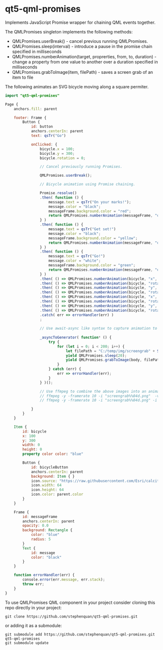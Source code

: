 # qt5-qml-promises

Implements JavaScript Promise wrapper for chaining QML events together.

The QMLPromises singleton implements the following methods:

 - QMLPromises.userBreak() - cancel previous running QMLPromises.
 - QMLPromises.sleep(interval) - introduce a pause in the promise chain specified in milliseconds
 - QMLPromises.numberAnimation(target, proprerties, from, to, duration) - change a property from one value to another over a duration specified in milliseconds
 - QMLPromises.grabToImage(item, filePath) - saves a screen grab of an item to file

The following animates an SVG bicycle moving along a square permiter.

```qml
import "qt5-qml-promises"

Page {
    anchors.fill: parent

    footer: Frame {
        Button {
            id: button
            anchors.centerIn: parent
            text: qsTr("Go")

            onClicked: {
                bicycle.x = 100;
                bicycle.y = 300;
                bicycle.rotation = 0;

                // Cancel previously running Promises.

                QMLPromises.userBreak();

                // Bicycle animation using Promise chaining.

                Promise.resolve()
                .then( function () {
                    message.text = qsTr("On your marks!");
                    message.color = "black";
                    messageFrame.background.color = "red";
                    return QMLPromises.numberAnimation(messageFrame, "opacity", 1.0, 0.0, 1000);
                } )
                .then( function () {
                    message.text = qsTr("Get set!")
                    message.color = "black";
                    messageFrame.background.color = "yellow";
                    return QMLPromises.numberAnimation(messageFrame, "opacity", 1.0, 0.0, 1000);
                } )
                .then( function () {
                    message.text = qsTr("Go!")
                    message.color = "white";
                    messageFrame.background.color = "green";
                    return QMLPromises.numberAnimation(messageFrame, "opacity", 1.0, 0.0, 1000);
                } )
                .then( () => QMLPromises.numberAnimation(bicycle, "x", 100, 300, 1000) )
                .then( () => QMLPromises.numberAnimation(bicycle, "rotation", 0, -90, 500) )
                .then( () => QMLPromises.numberAnimation(bicycle, "y", 300, 100, 1000) )
                .then( () => QMLPromises.numberAnimation(bicycle, "rotation", -90, -180, 500) )
                .then( () => QMLPromises.numberAnimation(bicycle, "x", 300, 100, 1000) )
                .then( () => QMLPromises.numberAnimation(bicycle, "rotation", 180, 90, 500) )
                .then( () => QMLPromises.numberAnimation(bicycle, "y", 100, 300, 1000) )
                .then( () => QMLPromises.numberAnimation(bicycle, "rotation", 90, 0, 500) )
                .catch( err => errorHandler(err) )
                ;
                
                // Use await-async like syntax to capture animation to disk.
                
                _asyncToGenerator( function* () {
                    try {
                        for (let i = 0; i < 200; i++) {
                            let filePath = "C:/temp/img/screengrab" + String(i).padStart(4, '0') + ".png";
                            yield QMLPromises.sleep(20);
                            yield QMLPromises.grabToImage(body, filePath);
                        }
                    } catch (err) {
                        err => errorHandler(err);
                    }
                } )();

                // Use ffmpeg to combine the above images into an animated gif
                // ffmpeg -y -framerate 10 -i "screengrab%%04d.png"  -vf fps=10,palettegen pal.png
                // ffmpeg -y -framerate 10 -i "screengrab%%04d.png" -i pal.png -lavfi "fps=10 [x]; [x][1:v] paletteuse" out.gif

            }
        }
    }

    Item {
        id: bicycle
        x: 100
        y: 300
        width: 0
        height: 0
        property color color: "blue"

        Button {
            id: bicycleButton
            anchors.centerIn: parent
            background: Item { }
            icon.source: "https://raw.githubusercontent.com/Esri/calcite-ui-icons/master/icons/biking-32.svg"
            icon.width: 64
            icon.height: 64
            icon.color: parent.color
        }
    }

    Frame {
        id: messageFrame
        anchors.centerIn: parent
        opacity: 0.0
        background: Rectangle {
            color: "blue"
            radius: 5
        }
        Text {
            id: message
            color: "black"
        }
    }

    function errorHandler(err) {
        console.error(err.message, err.stack);
        throw err;
    }
}
```

To use QMLPromises QML component in your project consider cloning this repo directly in your project:

    git clone https://github.com/stephenquan/qt5-qml-promises.git
    
or adding it as a submodule:

    git submodule add https://github.com/stephenquan/qt5-qml-promises.git qt5-qml-promises
    git submodule update
